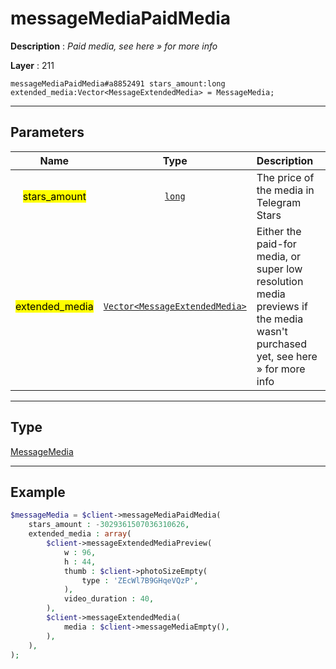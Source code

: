 # messageMediaPaidMedia

**Description** : *Paid media, see here &raquo; for more info*

**Layer** : 211

```tl
messageMediaPaidMedia#a8852491 stars_amount:long extended_media:Vector<MessageExtendedMedia> = MessageMedia;
```

---

## Parameters

| Name | Type | Description |
| :---: | :---: | :--- |
| <mark>stars_amount</mark> | [`long`](type/long) | The price of the media in Telegram Stars |
| <mark>extended_media</mark> | [`Vector<MessageExtendedMedia>`](type/MessageExtendedMedia) | Either the paid-for media, or super low resolution media previews if the media wasn't purchased yet, see here » for more info |

---

## Type

[MessageMedia](type/MessageMedia)

---

## Example

```php
$messageMedia = $client->messageMediaPaidMedia(
	stars_amount : -3029361507036310626,
	extended_media : array(
		$client->messageExtendedMediaPreview(
			w : 96,
			h : 44,
			thumb : $client->photoSizeEmpty(
				type : 'ZEcWl7B9GHqeVQzP',
			),
			video_duration : 40,
		),
		$client->messageExtendedMedia(
			media : $client->messageMediaEmpty(),
		),
	),
);
```